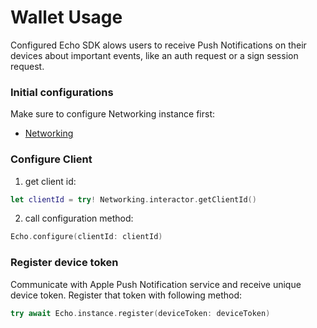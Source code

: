 # Wallet Usage

Configured Echo SDK alows users to receive Push Notifications on their devices about important events, like an auth request or a sign session request.

### Initial configurations

Make sure to configure Networking instance first:
- [Networking](../core/networking-configuration.md)

### Configure Client

1. get client id:

```swift
let clientId = try! Networking.interactor.getClientId()
```

2. call configuration method:

```swift
Echo.configure(clientId: clientId)
```

### Register device token

Communicate with Apple Push Notification service and receive unique device token. Register that token with following method:

```swift
try await Echo.instance.register(deviceToken: deviceToken)
```
